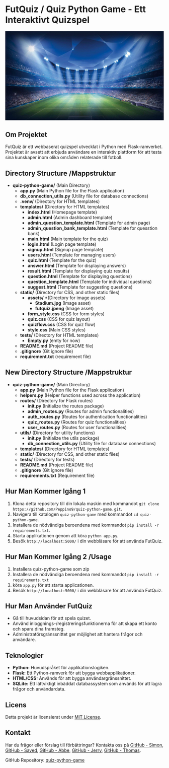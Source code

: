 # FutQuiz / Quiz Python Game - Ett Interaktivt Quizspel

![FutQuiz Banner](https://github.com/Peppino9/quiz-python-game/blob/main/static/assets/stadium.jpg)


## Om Projektet
FutQuiz är ett webbaserat quizspel utvecklat i Python med Flask-ramverket. Projektet är avsett att erbjuda användare en interaktiv plattform för att testa sina kunskaper inom olika områden relaterade till fotboll.


## Directory Structure /Mappstruktur

- **quiz-python-game/** (Main Directory) 
  - **app.py** (Main Python file for the Flask application)
  - **db_connection_utils.py** (Utility file for database connections)
  - **.venv/** (Directory for HTML templates)
  - **templates/** (Directory for HTML templates)
    - **index.html** (Homepage template)
    - **admin.html** (Admin dashboard template)
    - **admin_question_template.html** (Template for admin page)
    - **admin_question_bank_template.html** (Template for quesstion bank)
    - **main.html** (Main template for the quiz)
    - **login.html** (Login page template)
    - **signup.html** (Signup page template)
    - **users.html** (Template for managing users)
    - **quiz.html** (Template for the quiz)
    - **answer.html** (Template for displaying answers)
    - **result.html** (Template for displaying quiz results)
    - **question.html** (Template for displaying questions)
    - **question_template.html** (Template for individual questions)
    - **suggest.html** (Template for suggesting questions)
  - **static/** (Directory for CSS, and other static files)
    - **assets/** *(Directory for image assets)
      - **Stadium.jpg** (Image asset)
      - **futquiz.jpeng** (Image asset)
    - **form_style.css** (CSS for form styles)
    - **quiz.css** (CSS for quiz layout)
    - **quizflow.css** (CSS for quiz flow)
    - **style.css** (Main CSS styles)
  - **tests/** (Directory for HTML templates)
    - **Empty.py** (emty for now)
  - **README.md** (Project README file)
  - **.gitignore** (Git ignore file)
  - **requirement.txt** (requirement file)


## New Directory Structure /Mappstruktur
- **quiz-python-game/** (Main Directory)
  - **app.py** (Main Python file for the Flask application)
  - **helpers.py** (Helper functions used across the application)
  - **routes/** (Directory for Flask routes)
    - **__init__.py** (Initialize the routes package)
    - **admin_routes.py** (Routes for admin functionalities)
    - **auth_routes.py** (Routes for authentication functionalities)
    - **quiz_routes.py** (Routes for quiz functionalities)
    - **user_routes.py** (Routes for user functionalities)
  - **utils/** (Directory for utility functions)
    - **__init__.py** (Initialize the utils package)
    - **db_connection_utils.py** (Utility file for database connections)
  - **templates/** (Directory for HTML templates)
  - **static/** (Directory for CSS, and other static files)
  - **tests/** (Directory for tests)
  - **README.md** (Project README file)
  - **.gitignore** (Git ignore file)
  - **requirements.txt** (Requirement file)


## Hur Man Kommer Igång 1
1. Klona detta repository till din lokala maskin med kommandot `git clone https://github.com/Peppino9/quiz-python-game.git`.
2. Navigera till katalogen `quiz-python-game` med kommandot `cd quiz-python-game`.
3. Installera de nödvändiga beroendena med kommandot `pip install -r requirements.txt`.
4. Starta applikationen genom att köra `python app.py`.
5. Besök `http://localhost:5000/` i din webbläsare för att använda FutQuiz.

## Hur Man Kommer Igång 2 /Usage
1. Installera quiz-python-game som zip
2. Installera de nödvändiga beroendena med kommandot `pip install -r requirements.txt`
3. köra `app.py` för att starta applicationen.
4. Besök `http://localhost:5000/` i din webbläsare för att använda FutQuiz.

## Hur Man Använder FutQuiz
- Gå till huvudsidan för att spela quizet.
- Använd inloggnings-/registreringsfunktionerna för att skapa ett konto och spara dina framsteg.
- Administratörsgränssnittet ger möjlighet att hantera frågor och användare.

## Teknologier
- **Python:** Huvudspråket för applikationslogiken.
- **Flask:** Ett Python-ramverk för att bygga webbapplikationer.
- **HTML/CSS:** Används för att bygga användargränssnittet.
- **SQLite:** Ett lättviktigt inbäddat databassystem som används för att lagra frågor och användardata.

## Licens
Detta projekt är licensierat under [MIT License](https://github.com/Peppino9/quiz-python-game/blob/main/LICENSE).

## Kontakt
Har du frågor eller förslag till förbättringar? Kontakta oss på [GitHub - Simon](https://github.com/Peppino9/), [GitHub - Sayed](https://github.com/Biseda/), [GitHub - Abbe](https://github.com/Abbehamid/), [GitHub - Jerry](https://github.com/jaydiggz/), [GitHub - Thomas](https://github.com/thomasiordanescu/).




GitHub Repository: [quiz-python-game](https://github.com/Peppino9/quiz-python-game)